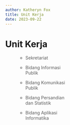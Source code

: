 ```yaml
---
author: Katheryn Fox
title: Unit Kerja
date: 2023-09-22
---
```


<div class="container-besar flex px-8" style="gap: 80px">
    <div style="flex: 1;" class="my-16">
        <div class="">
            <h1 class="font-bold text-3xl mb-4">Unit Kerja</h1>
            <ul style="list-style-type: circle; width: 30%; padding-left: 4rem">
                <li>
                    <p class="text-base" style="opacity: 70%">Sekretariat</p>
                </li>
                <li>
                    <p class="text-base" style="opacity: 70%">Bidang Informasi Publik</p>
                </li>
                <li>
                    <p class="text-base" style="opacity: 70%">Bidang Komunikasi Publik</p>
                </li>   
                <li>
                    <p class="text-base" style="opacity: 70%">Bidang Persandian dan Statistik</p>
                </li>
                <li>
                    <p class="text-base" style="opacity: 70%">Bidang Aplikasi Informatika</p>
                </li>
            </ul>
        </div>
    </div>
</div>